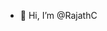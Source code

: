 - 👋 Hi, I’m @RajathC
<!---
RajathC/RajathChandrashekar is a ✨ special ✨ repository because its `README.md` (this file) appears on your GitHub profile.
You can click the Preview link to take a look at your changes.
--->
